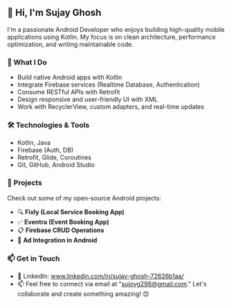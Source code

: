 ## 👋 Hi, I'm Sujay Ghosh

I'm a passionate Android Developer who enjoys building high-quality mobile applications using Kotlin. My focus is on clean architecture, performance optimization, and writing maintainable code.

### 🚀 What I Do
- Build native Android apps with Kotlin
- Integrate Firebase services (Realtime Database, Authentication)
- Consume RESTful APIs with Retrofit
- Design responsive and user-friendly UI with XML
- Work with RecyclerView, custom adapters, and real-time updates

### 🛠️ Technologies & Tools
- Kotlin, Java
- Firebase (Auth, DB)
- Retrofit, Glide, Coroutines
- Git, GitHub, Android Studio

### 📌 Projects
Check out some of my open-source Android projects:
- 🔍 **Fixly (Local Service Booking App)**
- ✅ **Eventra (Event Booking App)**
- 📋 **Firebase CRUD Operations**
- 🎯 **Ad Integration in Android**

### 📫 Get in Touch
- 🔗 LinkedIn: www.linkedin.com/in/sujay-ghosh-72626b1aa/
- 📫 Feel free to connect via email at "sujoyg298@gmail.com." Let's collaborate and create something amazing! 😊
  
<!---
CodeHunter1997/CodeHunter1997 is a ✨ special ✨ repository because its `README.md` (this file) appears on your GitHub profile.
You can click the Preview link to take a look at your changes.
--->
